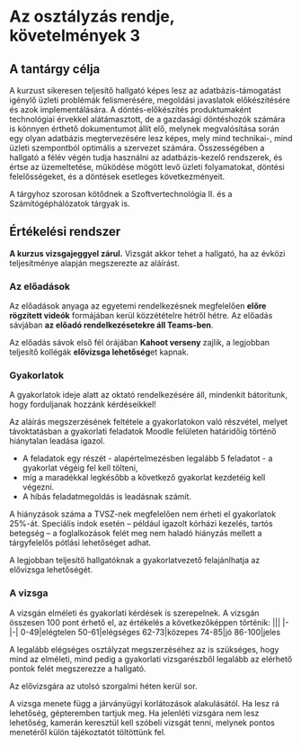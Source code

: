 # Az osztályzás rendje, követelmények 3

## A tantárgy célja

A kurzust sikeresen teljesítő hallgató képes lesz az adatbázis-támogatást igénylő üzleti problémák felismerésére, megoldási javaslatok előkészítésére és azok implementálására. A döntés-előkészítés produktumaként technológiai érvekkel alátámasztott, de a gazdasági döntéshozók számára is könnyen érthető dokumentumot állít elő, melynek megvalósítása során egy olyan adatbázis megtervezésére lesz képes, mely mind technikai-, mind üzleti szempontból optimális a szervezet számára. Összességében a hallgató a félév végén tudja használni az adatbázis-kezelő rendszerek, és értse az üzemeltetése, működése mögött levő üzleti folyamatokat, döntési felelősségeket, és a döntések esetleges következményeit.

A tárgyhoz szorosan kötődnek a Szoftvertechnológia II. és a Számítógéphálózatok tárgyak is. 

## Értékelési rendszer

**A kurzus vizsgajeggyel zárul.** Vizsgát akkor tehet a hallgató, ha az évközi teljesítménye alapján megszerezte az aláírást. 

### Az előadások

Az előadások anyaga az egyetemi rendelkezésnek megfelelően **előre rögzített videók** formájában kerül közzétételre hétről hétre. Az előadás sávjában **az előadó rendelkezésetekre áll Teams-ben**. 

Az  előadás sávok első fél órájában **Kahoot verseny** zajlik, a legjobban teljesítő kollégák **elővizsga lehetőség**et kapnak. 

### Gyakorlatok

A gyakorlatok ideje alatt az oktató rendelkezésére áll, mindenkit bátorítunk, hogy forduljanak hozzánk kérdéseikkel! 

Az aláírás megszerzésének feltétele a gyakorlatokon való részvétel, melyet távoktatásban a gyakorlati feladatok Moodle felületen határidőig történő hiánytalan leadása igazol. 

 - A feladatok egy részét - alapértelmezésben legalább 5 feladatot - a gyakorlat végéig fel kell tölteni, 
 - míg a maradékkal legkésőbb a következő gyakorlat kezdetéig kell végezni. 
 - A hibás feladatmegoldás is leadásnak számít. 

A hiányzások száma a TVSZ-nek megfelelően nem érheti el gyakorlatok 25%-át. Speciális indok esetén – például igazolt kórházi kezelés, tartós betegség – a foglalkozások felét meg nem haladó hiányzás mellett a tárgyfelelős pótlási lehetőséget adhat.

A legjobban teljesítő hallgatóknak a gyakorlatvezető felajánlhatja az elővizsga lehetőségét. 

### A vizsga

A vizsgán elméleti és gyakorlati kérdések is szerepelnek. A vizsgán összesen 100 pont érhető el, az értékelés a következőképpen történik:
|||
|-|-|
0-49|elégtelen
50-61|elégséges
62-73|közepes
74-85|jó
86-100|jeles

A legalább elégséges osztályzat megszerzéséhez az is szükséges, hogy mind az elméleti, mind pedig a gyakorlati vizsgarészből legalább az elérhető pontok felét megszerezze a hallgató.

Az elővizsgára az utolsó szorgalmi héten kerül sor. 

A vizsga menete függ a járványügyi korlátozások alakulásától. Ha lesz rá lehetőség, gépteremben tartjuk meg. Ha jelenléti vizsgára nem lesz lehetőség, kamerán keresztül kell szóbeli vizsgát tenni, melynek pontos menetéről külön tájékoztatót töltöttünk fel. 
